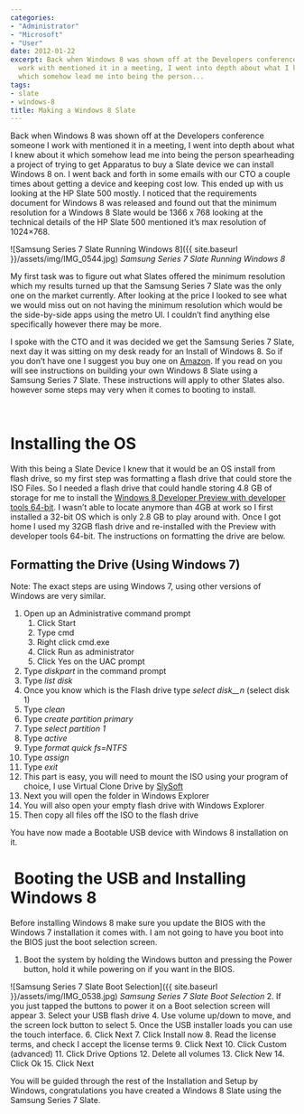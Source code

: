 ```yaml
---
categories:
- "Administrator"
- "Microsoft"
- "User"
date: 2012-01-22
excerpt: Back when Windows 8 was shown off at the Developers conference someone I
  work with mentioned it in a meeting, I went into depth about what I knew about it
  which somehow lead me into being the person...
tags:
- slate
- windows-8
title: Making a Windows 8 Slate
---
```


Back when Windows 8 was shown off at the Developers conference someone I work with mentioned it in a meeting, I went into depth about what I knew about it which somehow lead me into being the person spearheading a project of trying to get Apparatus to buy a Slate device we can install Windows 8 on. I went back and forth in some emails with our CTO a couple times about getting a device and keeping cost low. This ended up with us looking at the HP Slate 500 mostly. I noticed that the requirements document for Windows 8 was released and found out that the minimum resolution for a Windows 8 Slate would be 1366 x 768 looking at the technical details of the HP Slate 500 mentioned it’s max resolution of 1024×768.

![Samsung Series 7 Slate Running Windows 8]({{ site.baseurl }}/assets/img/IMG_0544.jpg)
*Samsung Series 7 Slate Running Windows 8*

<!--more-->My first task was to figure out what Slates offered the minimum resolution which my results turned up that the Samsung Series 7 Slate was the only one on the market currently. After looking at the price I looked to see what we would miss out on not having the minimum resolution which would be the side-by-side apps using the metro UI. I couldn’t find anything else specifically however there may be more.

I spoke with the CTO and it was decided we get the Samsung Series 7 Slate, next day it was sitting on my desk ready for an Install of Windows 8. So if you don’t have one I suggest you buy one on [Amazon](https://www.amazon.com/dp/B005OUQ9WO/ref=as_li_tf_til?tag=mattblogsit-20&camp=0&creative=0&linkCode=as1&creativeASIN=B005OUQ9WO&adid=0CMJ493PHYSBXA4G4BDY&). If you read on you will see instructions on building your own Windows 8 Slate using a Samsung Series 7 Slate. These instructions will apply to other Slates also. however some steps may very when it comes to booting to install.

 

# Installing the OS

With this being a Slate Device I knew that it would be an OS install from flash drive, so my first step was formatting a flash drive that could store the ISO Files. So I needed a flash drive that could handle storing 4.8 GB of storage for me to install the [Windows 8 Developer Preview with developer tools 64-bit](http://msdn.microsoft.com/en-us/windows/apps/br229516). I wasn’t able to locate anymore than 4GB at work so I first installed a 32-bit OS which is only 2.8 GB to play around with. Once I got home I used my 32GB flash drive and re-installed with the Preview with developer tools 64-bit. The instructions on formatting the drive are below.

## Formatting the Drive (Using Windows 7)

Note: The exact steps are using Windows 7, using other versions of Windows are very similar.

1. Open up an Administrative command prompt
    1. Click Start
    2. Type cmd
    3. Right click cmd.exe
    4. Click Run as administrator
    5. Click Yes on the UAC prompt
2. Type _diskpart_ in the command prompt
3. Type _list disk_
4. Once you know which is the Flash drive type _select disk__n_ (select disk 1)
5. Type _clean_
6. Type _create partition primary_
7. Type _select partition 1_
8. Type _active_
9. Type _format quick fs=NTFS_
10. Type _assign_
11. Type _exit_
12. This part is easy, you will need to mount the ISO using your program of choice, I use Virtual Clone Drive by [SlySoft](http://www.slysoft.com/en/virtual-clonedrive.html)
13. Next you will open the folder in Windows Explorer
14. You will also open your empty flash drive with Windows Explorer
15. Then copy all files off the ISO to the flash drive

You have now made a Bootable USB device with Windows 8 installation on it.

#  Booting the USB and Installing Windows 8

Before installing Windows 8 make sure you update the BIOS with the Windows 7 installation it comes with. I am not going to have you boot into the BIOS just the boot selection screen.

1. Boot the system by holding the Windows button and pressing the Power button, hold it while powering on if you want in the BIOS.

![Samsung Series 7 Slate Boot Selection]({{ site.baseurl }}/assets/img/IMG_0538.jpg)
*Samsung Series 7 Slate Boot Selection*
2. If you just tapped the buttons to power it on a Boot selection screen will appear
3. Select your USB flash drive
4. Use volume up/down to move, and the screen lock button to select
5. Once the USB installer loads you can use the touch interface.
6. Click Next
7. Click Install now
8. Read the license terms, and check I accept the license terms
9. Click Next
10. Click Custom (advanced)
11. Click Drive Options
12. Delete all volumes
13. Click New
14. Click Ok
15. Click Next

You will be guided through the rest of the Installation and Setup by Windows, congratulations you have created a Windows 8 Slate using the Samsung Series 7 Slate.
